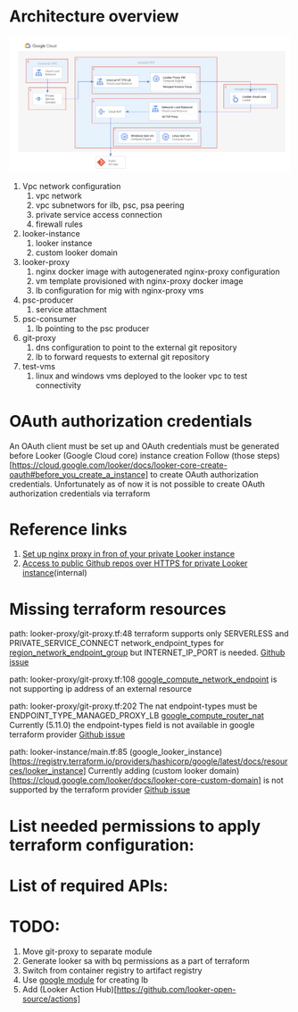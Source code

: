 # Architecture overview
![Private looker architecture](diagram.png)
1. Vpc network configuration
    1. vpc network
    1. vpc subnetwors for ilb, psc, psa peering
    1. private service access connection
    1. firewall rules
1. looker-instance
    1. looker instance
    1. custom looker domain
1. looker-proxy
    1. nginx docker image with autogenerated nginx-proxy configuration
    1. vm template provisioned with nginx-proxy docker image
    1. lb configuration for mig with nginx-proxy vms
1. psc-producer 
    1. service attachment
1. psc-consumer
    1. lb pointing to the psc producer
1. git-proxy
    1. dns configuration to point to the external git repository
    1. lb to forward requests to external git repository
1. test-vms
    1. linux and windows vms deployed to the looker vpc to test connectivity

# OAuth authorization credentials
An OAuth client must be set up and OAuth credentials must be generated before Looker (Google Cloud core) instance creation
Follow (those steps)[https://cloud.google.com/looker/docs/looker-core-create-oauth#before_you_create_a_instance] to create OAuth authorization credentials.
Unfortunately as of now it is not possible to create OAuth authorization credentials via terraform

# Reference links
1. [Set up nginx proxy in fron of your private Looker instance](https://cloud.google.com/looker/docs/looker-core-private-ip-config#grant_public_access_to_private_ip_instances)
1. [Access to public Github repos over HTTPS for private Looker instance](https://docs.google.com/document/d/1YcokqVN7ktG73EirI57_111xKRtQckzTocVzZZ-Zs-s/edit?tab=t.0#heading=h.mi7dxo7e0yzg)(internal)

# Missing terraform resources
path: looker-proxy/git-proxy.tf:48
terraform supports only SERVERLESS and PRIVATE_SERVICE_CONNECT network_endpoint_types for [region_network_endpoint_group](https://registry.terraform.io/providers/hashicorp/google/latest/docs/resources/compute_network_endpoint_group)
but INTERNET_IP_PORT is needed. 
[Github issue](https://github.com/hashicorp/terraform-provider-google/issues/17000)

path: looker-proxy/git-proxy.tf:108
[google_compute_network_endpoint](https://registry.terraform.io/providers/hashicorp/google/latest/docs/resources/compute_network_endpoint) is not supporting ip address of an external resource

path: looker-proxy/git-proxy.tf:202
The nat endpoint-types must be ENDPOINT_TYPE_MANAGED_PROXY_LB
[google_compute_router_nat](https://registry.terraform.io/providers/hashicorp/google/latest/docs/resources/compute_router_nat) Currently (5.11.0) the endpoint-types field is not available in google terraform provider
[Github issue](https://github.com/hashicorp/terraform-provider-google/issues/17001)

path: looker-instance/main.tf:85
(google_looker_instance)[https://registry.terraform.io/providers/hashicorp/google/latest/docs/resources/looker_instance] Currently adding (custom looker domain)[https://cloud.google.com/looker/docs/looker-core-custom-domain] is not supported by the terraform provider
[Github issue](https://github.com/GoogleCloudPlatform/magic-modules/pull/9936)

# List needed permissions to apply terraform configuration:
<todo>

# List of required APIs:
<todo>

# TODO:
1. Move git-proxy to separate module
1. Generate looker sa with bq permissions as a part of terraform 
1. Switch from container registry to artifact registry
1. Use [google module](https://registry.terraform.io/modules/GoogleCloudPlatform/lb-http/google/latest?tab=inputs) for creating lb
1. Add (Looker Action Hub)[https://github.com/looker-open-source/actions]

